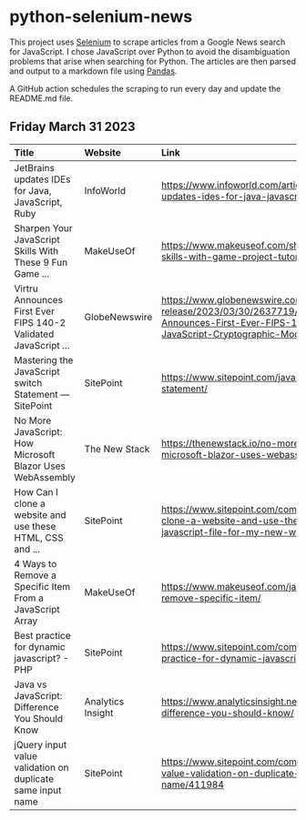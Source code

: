 # python-selenium-news

This project uses [Selenium](https://www.seleniumhq.org/) to scrape articles from a Google News search for JavaScript.
I chose JavaScript over Python to avoid the disambiguation problems that arise when searching for Python.
The articles are then parsed and output to a markdown file using [Pandas](https://pandas.pydata.org/).

A GitHub action schedules the scraping to run every day and update the README.md file.

## Friday March 31 2023


| Title                                                           | Website           | Link                                                                                                                                                     |
|:----------------------------------------------------------------|:------------------|:---------------------------------------------------------------------------------------------------------------------------------------------------------|
| JetBrains updates IDEs for Java, JavaScript, Ruby               | InfoWorld         | https://www.infoworld.com/article/3692291/jetbrains-updates-ides-for-java-javascript-ruby.html                                                           |
| Sharpen Your JavaScript Skills With These 9 Fun Game ...        | MakeUseOf         | https://www.makeuseof.com/sharpen-javascript-skills-with-game-project-tutorial-videos/                                                                   |
| Virtru Announces First Ever FIPS 140-2 Validated JavaScript ... | GlobeNewswire     | https://www.globenewswire.com/news-release/2023/03/30/2637719/0/en/Virtru-Announces-First-Ever-FIPS-140-2-Validated-JavaScript-Cryptographic-Module.html |
| Mastering the JavaScript switch Statement — SitePoint           | SitePoint         | https://www.sitepoint.com/javascript-switch-statement/                                                                                                   |
| No More JavaScript: How Microsoft Blazor Uses WebAssembly       | The New Stack     | https://thenewstack.io/no-more-javascript-how-microsoft-blazor-uses-webassembly/                                                                         |
| How Can I clone a website and use these HTML, CSS and ...       | SitePoint         | https://www.sitepoint.com/community/t/how-can-i-clone-a-website-and-use-these-html-css-and-javascript-file-for-my-new-website/411971                     |
| 4 Ways to Remove a Specific Item From a JavaScript Array        | MakeUseOf         | https://www.makeuseof.com/javascript-array-remove-specific-item/                                                                                         |
| Best practice for dynamic javascript? - PHP                     | SitePoint         | https://www.sitepoint.com/community/t/best-practice-for-dynamic-javascript/411653                                                                        |
| Java vs JavaScript: Difference You Should Know                  | Analytics Insight | https://www.analyticsinsight.net/java-vs-javascript-difference-you-should-know/                                                                          |
| jQuery input value validation on duplicate same input name      | SitePoint         | https://www.sitepoint.com/community/t/jquery-input-value-validation-on-duplicate-same-input-name/411984                                                  |